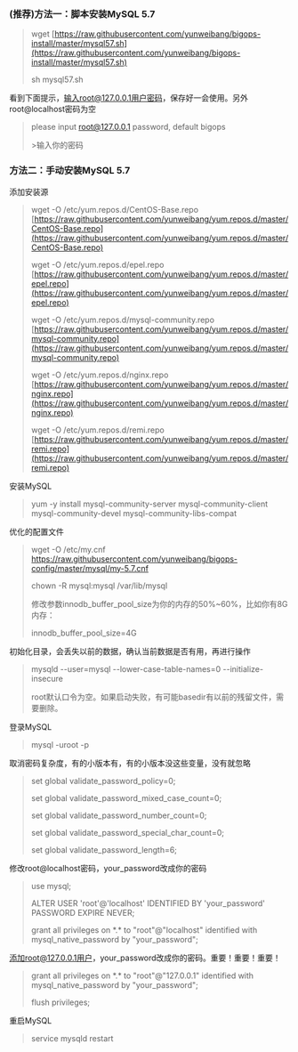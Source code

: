 ### \(推荐\)方法一：脚本安装MySQL 5.7

> wget [https://raw.githubusercontent.com/yunweibang/bigops-install/master/mysql57.sh](https://raw.githubusercontent.com/yunweibang/bigops-install/master/mysql57.sh)
>
> sh mysql57.sh

看到下面提示，输入root@127.0.0.1用户密码，保存好一会使用。另外root@localhost密码为空

> please input root@127.0.0.1 password, default bigops
>
> &gt;输入你的密码

### 方法二：手动安装MySQL 5.7

添加安装源

> wget -O /etc/yum.repos.d/CentOS-Base.repo [https://raw.githubusercontent.com/yunweibang/yum.repos.d/master/CentOS-Base.repo](https://raw.githubusercontent.com/yunweibang/yum.repos.d/master/CentOS-Base.repo)
>
> wget -O /etc/yum.repos.d/epel.repo [https://raw.githubusercontent.com/yunweibang/yum.repos.d/master/epel.repo](https://raw.githubusercontent.com/yunweibang/yum.repos.d/master/epel.repo)
>
> wget -O /etc/yum.repos.d/mysql-community.repo [https://raw.githubusercontent.com/yunweibang/yum.repos.d/master/mysql-community.repo](https://raw.githubusercontent.com/yunweibang/yum.repos.d/master/mysql-community.repo)
>
> wget -O /etc/yum.repos.d/nginx.repo [https://raw.githubusercontent.com/yunweibang/yum.repos.d/master/nginx.repo](https://raw.githubusercontent.com/yunweibang/yum.repos.d/master/nginx.repo)
>
> wget -O /etc/yum.repos.d/remi.repo [https://raw.githubusercontent.com/yunweibang/yum.repos.d/master/remi.repo](https://raw.githubusercontent.com/yunweibang/yum.repos.d/master/remi.repo)

安装MySQL

> yum -y install mysql-community-server mysql-community-client mysql-community-devel mysql-community-libs-compat

优化的配置文件

> wget -O /etc/my.cnf https://raw.githubusercontent.com/yunweibang/bigops-config/master/mysql/my-5.7.cnf
>
> chown -R mysql:mysql /var/lib/mysql
>
> 修改参数innodb\_buffer\_pool\_size为你的内存的50%~60%，比如你有8G内存：
>
> innodb\_buffer\_pool\_size=4G

初始化目录，会丢失以前的数据，确认当前数据是否有用，再进行操作

> mysqld --user=mysql --lower-case-table-names=0 --initialize-insecure
>
> root默认口令为空。如果启动失败，有可能basedir有以前的残留文件，需要删除。

登录MySQL

> mysql -uroot -p

取消密码复杂度，有的小版本有，有的小版本没这些变量，没有就忽略

> set global validate\_password\_policy=0;
>
> set global validate\_password\_mixed\_case\_count=0;
>
> set global validate\_password\_number\_count=0;
>
> set global validate\_password\_special\_char\_count=0;
>
> set global validate\_password\_length=6;

修改root@localhost密码，your\_password改成你的密码

> use mysql;
>
> ALTER USER 'root'@'localhost' IDENTIFIED BY 'your\_password' PASSWORD EXPIRE NEVER;
>
> grant all privileges on \*.\* to "root"@"localhost" identified with mysql\_native\_password by "your\_password";

添加root@127.0.0.1用户，your\_password改成你的密码。重要！重要！重要！

> grant all privileges on \*.\* to "root"@"127.0.0.1" identified with mysql\_native\_password by "your\_password";
>
> flush privileges;

重启MySQL

> service mysqld restart



